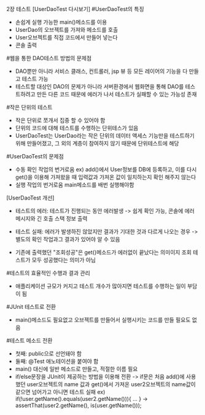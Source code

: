 2장 테스트
[UserDaoTest 다시보기]
#UserDaoTest의 특징 
- 손쉽게 실행 가능한 main()메소드를 이용
- UserDao의 오브젝트를 가져와 메소드를 호출 
- User오브젝트를 직접 코드에서 만들어 넣는다
- 콘솔 출력

#웹을 통한 DAO테스트 방법의 문제점
- DAO뿐만 아니라 서비스 클래스, 컨트롤러, jsp 뷰 등 모든 레이어의 기능을 다 만들고 테스트 가능
- 테스트할 대상인 DAO의 문제가 아니라 서버환경에서 웹화면을 통해 DAO를 테스트하려고 만든 다른 코드 때문에 에러가 나서 테스트가 실패할 수 있는 가능성 존재

#작은 단위의 테스트
- 작은 단위로 쪼개서 집중 할 수 있어야 함
- 단위의 코드에 대해 테스트를 수행하는 단위테스가 있음
- UserDaoTest는 UserDao라는 작은 단위의 데이터 액세스 기능만을 테스트하기 위해 만들어졌고, 그 외의 계층이 참여하지 않기 때문에 단위테스트에 해당

#UserDaoTest의 문제점
- 수동 확인 작업의 번거로움 ex) add()에서 User정보를 DB에 등록하고, 이를 다시 get()을 이용해 가져왔을 때 입력값과 가져온 값이 일치하는지 확인 해주지 않는다
- 실행 작업의 번거로움 main메소드를 배번 실행해야함

[UserDaoTest 개선]
- 테스트의 에러: 테스트가 진행되는 동안 에러발생 -> 쉽게 확인 가능, 콘솔에 에러 메시지와 긴 호출 스택 정보 출력
- 테스트 실패: 에러가 발생하진 않았지만 결과가 기대한 것과 다르게 나오는 경우 -> 별도의 확인 작업과그 결과가 있어야 알 수 있음

- 기존에 출력했던 "조회성공"은 get()메소드가 에러없이 끝났다는 의미이지 조회 테스트가 모두 성공했다는 의미가 아님

#테스트의 효율적인 수행과 결과 관리
- 애플리케이션 규모가 커지고 테스트 개수가 많아지면 테스트를 수행하는 일이 부담이 됨

#JUnit 테스트로 전환
- main()메소드도 필요없고 오브젝트를 만들어서 실행시키는 코드를 만들 필요도 없음

#테스트 메소드 전환
- 첫째: public으로 선언돼야 함
- 둘째: @Test 애노테이션을 붙여야 함 
- main() 대신에 일반 메소드로 만들고, 적절한 이름 필요
- if/else문장을 JUnit이 제공하는 방법을 이용해 전환 -> if문은 처음 add()에 사용했던 user오브젝트의 name 값과 get()에서 가져온 user2오브젝트의 name값이 같으면 넘어가고 아니면 테스트 실패
  ex) if(!user.getName().equals(user2.getName())){ ... } -> assertThat(user2.getName(), is(user.getName()));